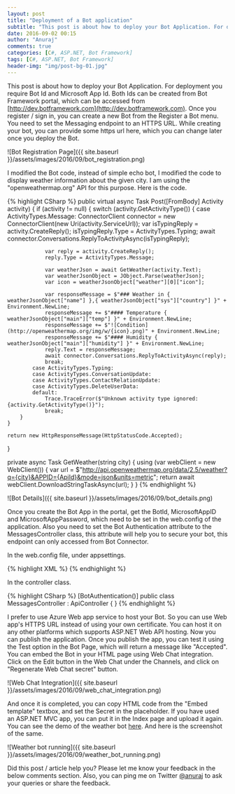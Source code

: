 ```yaml
---
layout: post
title: "Deployment of a Bot application"
subtitle: "This post is about how to deploy your Bot Application. For deployment you require Bot Id and Microsoft App Id. Both Ids can be created from Bot Framework portal, which can be accessed from http://dev.botframework.com. Once you register / sign in, you can create a new Bot from the Register a Bot menu."
date: 2016-09-02 00:15
author: "Anuraj"
comments: true
categories: [C#, ASP.NET, Bot Framework]
tags: [C#, ASP.NET, Bot Framework]
header-img: "img/post-bg-01.jpg"
---
```

This post is about how to deploy your Bot Application. For deployment you require Bot Id and Microsoft App Id. Both Ids can be created from Bot Framework portal, which can be accessed from [http://dev.botframework.com](http://dev.botframework.com). Once you register / sign in, you can create a new Bot from the Register a Bot menu. You need to set the Messaging endpoint to an HTTPS URL. While creating your bot, you can provide some https url here, which you can change later once you deploy the Bot. 

![Bot Registration Page]({{ site.baseurl }}/assets/images/2016/09/bot_registration.png)

I modified the Bot code, instead of simple echo bot, I modified the code to display weather information about the given city. I am using the "openweathermap.org" API for this purpose. Here is the code.

{% highlight CSharp %}
public virtual async Task<HttpResponseMessage> Post([FromBody] Activity activity)
{
    if (activity != null)
    {
        switch (activity.GetActivityType())
        {
            case ActivityTypes.Message:
                ConnectorClient connector = new ConnectorClient(new Uri(activity.ServiceUrl));
                var isTypingReply = activity.CreateReply();
                isTypingReply.Type = ActivityTypes.Typing;
                await connector.Conversations.ReplyToActivityAsync(isTypingReply);

                var reply = activity.CreateReply();
                reply.Type = ActivityTypes.Message;

                var weatherJson = await GetWeather(activity.Text);
                var weatherJsonObject = JObject.Parse(weatherJson);
                var icon = weatherJsonObject["weather"][0]["icon"];

                var responseMessage = $"### Weather in { weatherJsonObject["name"] },{ weatherJsonObject["sys"]["country"] }" + Environment.NewLine;
                responseMessage += $"#### Temperature { weatherJsonObject["main"]["temp"] }" + Environment.NewLine;
                responseMessage += $"![Condition](http://openweathermap.org/img/w/{icon}.png)" + Environment.NewLine;
                responseMessage += $"#### Humidity { weatherJsonObject["main"]["humidity"] }" + Environment.NewLine;
                reply.Text = responseMessage;
                await connector.Conversations.ReplyToActivityAsync(reply);
                break;
            case ActivityTypes.Typing:
            case ActivityTypes.ConversationUpdate:
            case ActivityTypes.ContactRelationUpdate:
            case ActivityTypes.DeleteUserData:
            default:
                Trace.TraceError($"Unknown activity type ignored: {activity.GetActivityType()}");
                break;
        }
    }

    return new HttpResponseMessage(HttpStatusCode.Accepted);
}

private async Task<string> GetWeather(string city)
{
    using (var webClient = new WebClient())
    {
        var url = $"http://api.openweathermap.org/data/2.5/weather?q={city}&APPID={ApiId}&mode=json&units=metric";
        return await webClient.DownloadStringTaskAsync(url);
    }
}
{% endhighlight %}

![Bot Details]({{ site.baseurl }}/assets/images/2016/09/bot_details.png)

Once you create the Bot App in the portal, get the BotId, MicrosoftAppID and MicrosoftAppPassword, which need to be set in the web.config of the application. Also you need to set the Bot Authentication attribute to the MessagesController class, this attribute will help you to secure your bot, this endpoint can only accessed from Bot Connector.

In the web.config file, under appsettings.

{% highlight XML %}
<add key="BotId" value="YOUR_BOT_ID"/>
<add key="MicrosoftAppID" value="YOUR_APP_ID"/>
<add key="MicrosoftAppPassword" value="YOUR_APP_PASSWORD"/>
{% endhighlight %}

In the controller class.

{% highlight CSharp %}
[BotAuthentication()]
public class MessagesController : ApiController
{
}
{% endhighlight %}

I prefer to use Azure Web app service to host your Bot. So you can use Web app's HTTPS URL instead of using your own certificate. You can host it on any other platforms which supports ASP.NET Web API hosting. Now you can publish the application. Once you publish the app, you can test it using the Test option in the Bot Page, which will return a message like "Accepted". You can embed the Bot in your HTML page using Web Chat integration. Click on the Edit button in the Web Chat under the Channels, and click on "Regenerate Web Chat secret" button.

![Web Chat Integration]({{ site.baseurl }}/assets/images/2016/09/web_chat_integration.png)

And once it is completed, you can copy HTML code from the "Embed template" textbox, and set the Secret in the placeholder. If you have used an ASP.NET MVC app, you can put it in the Index page and upload it again. You can see the demo of the weather bot [here](http://weatherbotapp.azurewebsites.net/). And here is the screenshot of the same.

![Weather bot running]({{ site.baseurl }}/assets/images/2016/09/weather_bot_running.png)

Did this post / article help you? Please let me know your feedback in the below comments section. Also, you can ping me on Twitter [@anuraj](http://twitter.com/anuraj) to ask your queries or share the feedback.